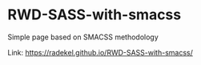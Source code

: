 # RWD-SASS-with-smacss

Simple page based on SMACSS methodology

Link: https://radekel.github.io/RWD-SASS-with-smacss/

